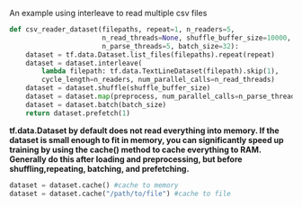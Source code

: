 An example using interleave to read multiple csv files
```python
def csv_reader_dataset(filepaths, repeat=1, n_readers=5,
                       n_read_threads=None, shuffle_buffer_size=10000,
                       n_parse_threads=5, batch_size=32):
    dataset = tf.data.Dataset.list_files(filepaths).repeat(repeat)
    dataset = dataset.interleave(
        lambda filepath: tf.data.TextLineDataset(filepath).skip(1),
        cycle_length=n_readers, num_parallel_calls=n_read_threads)
    dataset = dataset.shuffle(shuffle_buffer_size)
    dataset = dataset.map(preprocess, num_parallel_calls=n_parse_threads) #Here preprocess is a standalone function
    dataset = dataset.batch(batch_size)
    return dataset.prefetch(1)
```
**tf.data.Dataset by default does not read everything into memory. If the dataset is small enough to fit in memory, you can significantly speed up training by using the cache() method to cache everything to RAM.  
Generally do this after loading and preprocessing, but before shuffling,repeating, batching, and prefetching.**  
```python
dataset = dataset.cache() #cache to memory
dataset = dataset.cache("/path/to/file") #cache to file
```
